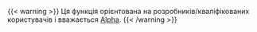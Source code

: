 ---
---
{{< warning >}}
Ця функція орієнтована на розробників/кваліфікованих користувачів і вважається [Alpha](https://github.com/istio/community/blob/master/FEATURE-LIFECYCLE.md).
{{< /warning >}}
